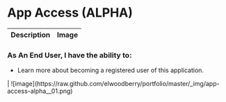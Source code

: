 # App Access (ALPHA)

Description   | Image   
:---   | :---:   
<h3>As An End User, I have the ability to:</h3>
<ul>
<li>Learn more about becoming a registered user of this application.</li>
</ul>   | ![image](https://raw.github.com/elwoodberry/portfolio/master/_img/app-access-alpha__01.png)   
